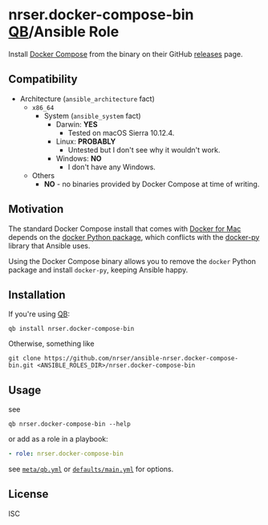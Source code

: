 nrser.docker-compose-bin [QB][]/Ansible Role
=============================================================================

Install [Docker Compose][] from the binary on their GitHub [releases][] page.


Compatibility
-----------------------------------------------------------------------------

-   Architecture (`ansible_architecture` fact)
    -   `x86_64`
        -   System (`ansible_system` fact)
            -   Darwin: **YES**
                -   Tested on macOS Sierra 10.12.4.
            -   Linux: **PROBABLY**
                -   Untested but I don't see why it wouldn't work.
            -   Windows: **NO**
                -   I don't have any Windows.
    -   Others
        -   **NO** - no binaries provided by Docker Compose at time of writing.


Motivation
-----------------------------------------------------------------------------

The standard Docker Compose install that comes with [Docker for Mac][] depends on the [docker Python package][], which conflicts with the [docker-py][] library that Ansible uses.

Using the Docker Compose binary allows you to remove the `docker` Python package and install `docker-py`, keeping Ansible happy.


Installation
-----------------------------------------------------------------------------

If you're using [QB][]:

    qb install nrser.docker-compose-bin

Otherwise, something like

    git clone https://github.com/nrser/ansible-nrser.docker-compose-bin.git <ANSIBLE_ROLES_DIR>/nrser.docker-compose-bin


Usage
-----------------------------------------------------------------------------

see

    qb nrser.docker-compose-bin --help

or add as a role in a playbook:

```YAML
- role: nrser.docker-compose-bin
```

see [`meta/qb.yml`](meta/qb.yml) or [`defaults/main.yml`](defaults/main.yml) for options.


License
-----------------------------------------------------------------------------

ISC


[QB]: https://github.com/nrser/qb
[Docker Compose]: https://github.com/docker/compose
[releases]: https://github.com/docker/compose/releases
[Docker for Mac]: https://docs.docker.com/docker-for-mac/
[docker-py]: https://pypi.python.org/pypi/docker-py
[docker Python package]: https://pypi.python.org/pypi/docker
